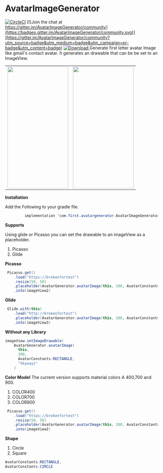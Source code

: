 # AvatarImageGenerator

 [![CircleCI](https://circleci.com/gh/circleci/circleci-docs.svg?style=shield)](https://app.circleci.com/pipelines/github/AmosKorir/AvatarImageGenerator/) [![Join the chat at https://gitter.im/AvatarImageGenerator/community](https://badges.gitter.im/AvatarImageGenerator/community.svg)](https://gitter.im/AvatarImageGenerator/community?utm_source=badge&utm_medium=badge&utm_campaign=pr-badge&utm_content=badge) [ ![Download](https://api.bintray.com/packages/skyways/AvatarGenerator/AvatarGenerator/images/download.svg?version=1.4) ](https://bintray.com/skyways/AvatarGenerator/AvatarGenerator/1.4/link)
Generate first letter avatar Image like gmail's contact avatar. It generates an drawable that can be be set to an ImageView.
<table>
<tr>
<td>
<img  width="200" height="400" src="https://github.com/skyways/AvatarImageGenerator/blob/master/art/Screen2.png"/>
</td>
<td>

<img  width="200" height="400" src="https://github.com/skyways/AvatarImageGenerator/blob/master/art/screen.jpeg"/>
</td>
</tr>
</table>


**Installation**

Add the Following to your gradle file.

```java
         implementation 'com.first.avatargenerator:AvatarImageGenerator:VERSION'
```

**Supports**

Using glide or Picasso you can set the drawable to an imageView as a placeholder.

1. Picasso
2. Glide

**Picasso**

```java
 Picasso.get()
    .load("https://brokenfortest")
    .resize(50, 50)
    .placeholder(AvatarGenerator.avatarImage(this, 200, AvatarConstants.CIRCLE, "Android"))
    .into(imageView2)
```

**Glide**

```java
 Glide.with(this)
    .load("http://brokenfortest")
    .placeholder(AvatarGenerator.avatarImage(this, 200, AvatarConstants.CIRCLE, "Kotjav"))
    .into(imageView3)
```

**Without any Library**

```java
imageView.setImageDrawable(
    AvatarGenerator.avatarImage(
      this,
      200,
      AvatarConstants.RECTANGLE,
      "Skyways"
    )
```

**Color Model**
The current version supports material colors A 400,700 and 900.

1. COLOR400
2. COLOR700
3. COLOR900

```java
 Picasso.get()
    .load("https://brokenfortest")
    .resize(50, 50)
    .placeholder(AvatarGenerator.avatarImage(this, 200, AvatarConstants.CIRCLE, "Android",AvatarConstants.COLOR900))
    .into(imageView2)
```

**Shape**

1. Circle
2. Square

```java
AvatarConstants.RECTANGLE,
AvatarConstants.CIRCLE

```
